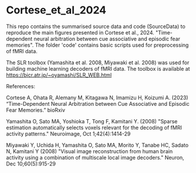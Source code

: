 # Cortese_et_al_2024


This repo contains the summarised source data and code (SourceData) to reproduce the main figures presented in Cortese et al., 2024. "Time-dependent neural arbitration between cue associative and episodic fear memories". The folder 'code' contains basic scripts used for preprocessing of fMRI data. 

The SLR toolbox (Yamashita et al. 2008, Miyawaki et al. 2008) was used for building machine learning decoders of fMRI data. The toolbox is available at https://bicr.atr.jp/~oyamashi/SLR_WEB.html


References:

Cortese A, Ohata R, Alemany M, Kitagawa N, Imamizu H, Koizumi A. (2023) “Time-Dependent Neural Arbitration between Cue Associative and Episodic Fear Memories.” bioRxiv

Yamashita O, Sato MA, Yoshioka T, Tong F, Kamitani Y. (2008) "Sparse estimation automatically selects voxels relevant for the decoding of fMRI activity patterns." Neuroimage, Oct 1;42(4):1414-29

Miyawaki Y, Uchida H, Yamashita O, Sato MA, Morito Y, Tanabe HC, Sadato N, Kamitani Y (2008) "Visual image reconstruction from human brain activity using a combination of multiscale local image decoders." Neuron, Dec 10;60(5):915-29

